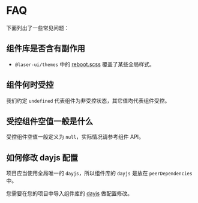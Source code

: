 # FAQ

下面列出了一些常见问题：

## 组件库是否含有副作用

- `@laser-ui/themes` 中的 [reboot.scss](https://github.com/laser-ui/laser-ui/blob/main/libs/themes/reboot.scss) 覆盖了某些全局样式。

## 组件何时受控

我们约定 `undefined` 代表组件为非受控状态，其它值均代表组件受控。

## 受控组件空值一般是什么

受控组件空值一般定义为 `null`，实际情况请参考组件 API。

## 如何修改 dayjs 配置

项目应当使用全局唯一的 `dayjs`，所以组件库的 `dayjs` 是放在 `peerDependencies` 中。

您需要在您的项目中导入组件库的 [dayjs](https://github.com/laser-ui/laser-ui/blob/main/libs/components/src/dayjs.ts) 做配置修改。
